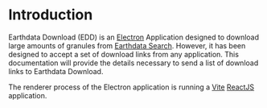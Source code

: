# Introduction

Earthdata Download (EDD) is an [Electron](https://www.electronjs.org/) Application designed to download large amounts of granules from [Earthdata Search](https://search.earthdata.nasa.gov). However, it has been designed to accept a set of download links from any application. This documentation will provide the details necessary to send a list of download links to Earthdata Download.

The renderer process of the Electron application is running a [Vite](https://vitejs.dev/) [ReactJS](https://react.dev/) application.
